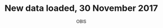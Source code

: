 ---
author: OBIS
excerpt: On November 30, 230 new datasets, 9,699,997 new records, and 1,869 new marine
  species were added to OBIS. The current version of the OBIS database now has 58
  million occurrences of 117,901 species. The database report with a full dataset
  overview is available <a href='/reports/database-201711'>here</a>.
feed: true
identifier: dataload_20171130
lang: en
layout: post
link: http://iobis.org/reports/database-201711/
linkpost: true
purpose: news
tags:
- new data load
title: New data loaded, 30 November 2017
---